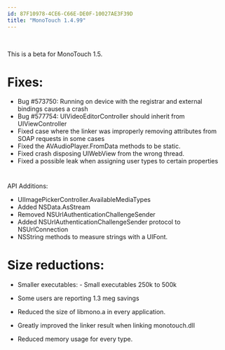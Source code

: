 ```yaml
---
id: 87F10978-4CE6-C66E-DE0F-10027AE3F39D
title: "MonoTouch 1.4.99"
---
```


&nbsp;

This is a beta for MonoTouch 1.5.

 <a name="Fixes:" class="injected"></a>


# Fixes:

-  Bug #573750: Running on device with the registrar and external bindings causes a crash 
-  Bug #577754: UIVideoEditorController should inherit from UIViewController 
-  Fixed case where the linker was improperly removing attributes from SOAP requests in some cases 
-  Fixed the AVAudioPlayer.FromData methods to be static.
-  Fixed crash disposing UIWebView from the wrong thread.
-  Fixed a possible leak when assigning user types to certain properties


 <a name="" class="injected"></a>


#    
   
API Additions:

-  UIImagePickerController.AvailableMediaTypes
-  Added NSData.AsStream
-  Removed NSUrlAuthenticationChallengeSender
-  Added NSUrlAuthenticationChallengeSender protocol to NSUrlConnection
-  NSString methods to measure strings with a UIFont.   
    



 <a name="Size_reductions:" class="injected"></a>


# Size reductions:

-  Smaller executables: -   Small executables 250k to 500k 
-   Some users are reporting 1.3 meg savings


 
-  Reduced the size of libmono.a in every application.
-  Greatly improved the linker result when linking monotouch.dll
-  Reduced memory usage for every type.
